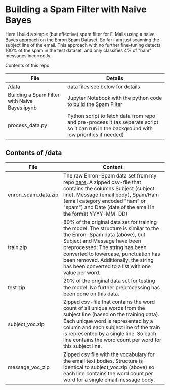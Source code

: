 # Building a Spam Filter with Naive Bayes
Here I build a simple (but effective) spam filter for E-Mails using a naive Bayes approach on the Enron Spam Dataset. So far I am just scanning the subject line of the email. This approach with no further fine-tuning detects 100% of the spam in the test dataset, and only classifies 4% of "ham" messages incorrectly.

Contents of this repo

File|Details
-|-
/data|data files see below for details
Building a Spam Filter with Naive Bayes.ipynb|Jupyter Notebook with the python code to build the Spam Filter
process_data.py|Python script to fetch data from repo and pre-process it (as seperate script so it can run in the background with low priorities if needed)

## Contents of /data
File|Content
-|-
enron_spam_data.zip | The raw Enron-Spam data set from my repo [here](https://github.com/MWiechmann/enron_spam_data). A zipped csv-file that contains the columns Subject (subject line), Message (email body), Spam/Ham (email category encoded "ham" or "spam") and Date (date of the email in the format YYYY-MM-DD)
train.zip | 80% of the original data set for training the model. The structure is similar to the the Enron-Spam data (above), but Subject and Message have been preprocessed: The string has been converted to lowercase, punctuation has been removed. Additionally, the string has been converted to a list with one value per word.
test.zip | 20% of the original data set for testing the model. No further preprocessing has been done on this data.
subject_voc.zip | Zipped csv-file that contains the word count of all unique words from the subject line (based on the training data). Each unique word is represented by a column and each subject line of the train is represented by a single line. So each line contains the word count per word for this subject line.
message_voc_zip | Zipped csv file with the vocabulary for the email text bodies. Structure is identical to subject_voc.zip (above) so each line contains the word count per word for a single email message body.
